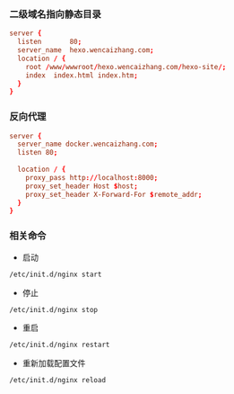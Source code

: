 ### 二级域名指向静态目录

```conf
server {
  listen       80;
  server_name  hexo.wencaizhang.com;
  location / {
    root /www/wwwroot/hexo.wencaizhang.com/hexo-site/;
    index  index.html index.htm;
  }
}
```

### 反向代理

```conf
server {
  server_name docker.wencaizhang.com;
  listen 80;
 
  location / {
    proxy_pass http://localhost:8000;
    proxy_set_header Host $host;
    proxy_set_header X-Forward-For $remote_addr;
  }
}
```

### 相关命令

+ 启动

```bash
/etc/init.d/nginx start
```

+ 停止
```bash
/etc/init.d/nginx stop
```

+ 重启
```bash
/etc/init.d/nginx restart
```

+ 重新加载配置文件
```bash
/etc/init.d/nginx reload
```


